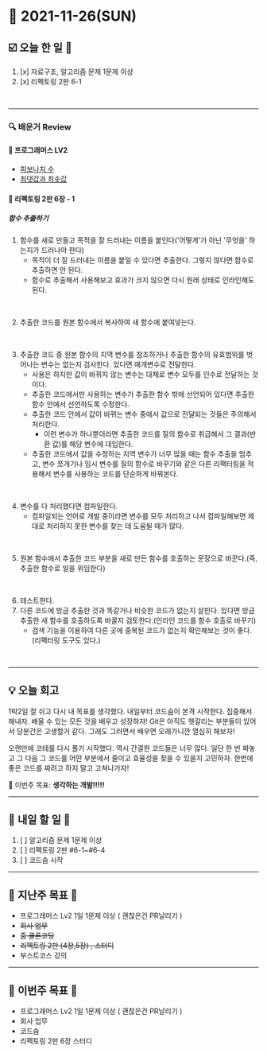 # 📆 2021-11-26(SUN)
## ☑️ 오늘 한 일 📑
1. [x] 자료구조, 알고리즘 문제 1문제 이상
2. [x] 리펙토링 2판 6-1

<br>

***

### 🔍️ 배운거 Review

#### 🌈 프로그래머스 LV2 
- [피보나치 수](https://github.com/Kyuwon53/Python-algorithm/tree/main/programmers/Level2/%ED%94%BC%EB%B3%B4%EB%82%98%EC%B9%98%EC%88%98)
- [최댓값과 최솟값](https://github.com/Kyuwon53/Python-algorithm/tree/main/programmers/Level2/%EC%B5%9C%EB%8C%93%EA%B0%92%EA%B3%BC%EC%B5%9C%EC%86%9F%EA%B0%92)


#### 🌈 리펙토링 2판 6장 - 1
##### 함수 추출하기 
1. 함수를 새로 만들고 목적을 잘 드러내는 이름을 붙인다('어떻게'가 아닌 '무엇을' 하는지가 드러나야 한다)
    - 목적이 더 잘 드러내는 이름을 붙일 수 있다면 추출한다. 그렇지 않다면 함수로 추출하면 안 된다. 
    - 함수로 추출해서 사용해보고 효과가 크지 않으면 다시 원래 상태로 인라인해도 된다. 

<br>

2. 추출한 코드를 원본 함수에서 복사하여 새 함수에 붙여넣는다. 

<br>

3. 추출한 코드 중 원본 함수의 지역 변수를 참조하거나 추출한 함수의 유효범위를 벗어나는 변수는 없는지 검사한다. 있다면 매개변수로 전달한다. 
    - 사용은 하지만 값이 바뀌지 않는 변수는 대체로 변수 모두를 인수로 전달하는 것이다. 
    - 추출한 코드에서만 사용하는 변수가 추출한 함수 밖에 선언되어 있다면 추출한 함수 안에서 선언하도록 수정한다.
    - 추출한 코드 안에서 값이 바뀌는 변수 중에서 값으로 전달되는 것들은 주의해서 처리한다.
        - 이런 변수가 하나뿐이라면 추출한 코드를 질의 함수로 취급해서 그 결과(반환 값)를 해당 변수에 대입한다.
    - 추출한 코드에서 값을 수정하는 지역 변수가 너무 많을 때는 함수 추출을 멈추고, 변수 쪼개기나 임시 변수를 질의 함수로 바꾸기와 같은 다른 리팩터링을 적용해서 변수를 사용하는 코드를 단순하게 바꿔본다.

<br>

4. 변수를 다 처리했다면 컴파일한다. 
    - 컴파일되는 언어로 개발 중이라면 변수를 모두 처리하고 나서 컴파일해보면 제대로 처리하지 못한 변수를 찾는 데 도움될 때가 많다.

<br>

5. 원본 함수에서 추출한 코드 부분을 새로 만든 함수를 호출하는 문장으로 바꾼다.(즉, 추출한 함수로 일을 위임한다)
   
<br>

6. 테스트한다.
7. 다른 코드에 방금 추출한 것과 똑같거나 비슷한 코드가 없는지 살핀다. 있다면 방금 추출한 새 함수를 호출하도록 바꿀지 검토한다.(인라인 코드를 함수 호출로 바꾸기)
    - 검색 기능을 이용하여 다른 곳에 중복된 코드가 없는지 확인해보는 것이 좋다. (리팩터링 도구도 있다.)

<br>

***
## 💡  오늘  회고 

1박2일 잘 쉬고 다시 내 목표를 생각했다. 내일부터 코드숨이 본격 시작한다. 집중해서 해내자. 배울 수 있는 모든 것을 배우고 성장하자! Git은 아직도 헷갈리는 부분들이 있어서 당분간은 고생할거 같다. 
그래도 그러면서 배우면 오래가니깐 열심히 해보자! 

오랜만에 코테를 다시 풀기 시작했다. 역시 간결한 코드들은 너무 많다. 일단 한 번 짜놓고 그 다음 그 코드를 어떤 부분에서 줄이고 효율성을 찾을 수 있을지 고민하자. 한번에 좋은 코드를 짜려고 하지 말고 
고쳐나가자!

🎯 이번주 목표: **생각하는 개발!!!!!** 

***

## 🎯 내일 할 일 🎯
1. [ ] 알고리즘 문제 1문제 이상
2. [ ] 리펙토링 2판 #6-1~#6-4
3. [ ] 코드숨 시작 


***

## 🏁 지난주 목표 🏁   
- 프로그래머스 Lv2 1일 1문제 이상 ( 괜찮은건 PR날리기 )
- ~~회사 업무~~
- ~~줌 클론코딩~~
- ~~리펙토링 2판 (4장,5장) , 스터디~~
- 부스트코스 강의

***

## 🏁 이번주 목표 🏁   
- 프로그래머스 Lv2 1일 1문제 이상 ( 괜찮은건 PR날리기 )
- 회사 업무
- 코드숨
- 리펙토링 2판 6장 스터디



